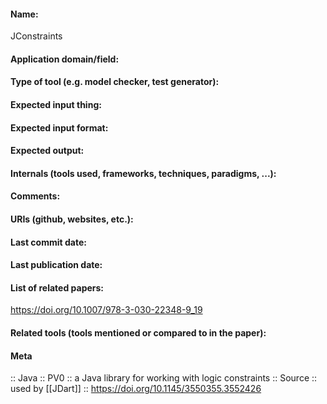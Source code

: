 #### Name:
JConstraints

#### Application domain/field:

#### Type of tool (e.g. model checker, test generator):

#### Expected input thing:

#### Expected input format:

#### Expected output:

#### Internals (tools used, frameworks, techniques, paradigms, ...):

#### Comments:

#### URIs (github, websites, etc.):

#### Last commit date:

#### Last publication date:

#### List of related papers:
https://doi.org/10.1007/978-3-030-22348-9_19

#### Related tools (tools mentioned or compared to in the paper):

#### Meta
:: Java
:: PV0 :: a Java library for working with logic constraints
:: Source :: used by [[JDart]] :: https://doi.org/10.1145/3550355.3552426
